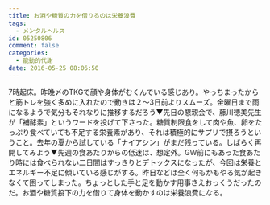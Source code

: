```yaml
---
title: お酒や糖質の力を借りるのは栄養浪費
tags:
  - メンタルヘルス
id: 05250806
comment: false
categories:
  - 能動的代謝
date: 2016-05-25 08:06:50
---
```


7時起床。昨晩〆のTKGで顔や身体がむくんでいる感じあり。やっちまったからと筋トレを強く多めに入れたので動きは２〜3日前よりスムーズ。金曜日まで雨になるようで気分もそれなりに推移するだろう▼先日の懇親会で、藤川徳美先生が「補酵素」というワードを投げて下さった。糖質制限食をして肉や魚、卵をたっぷり食べていても不足する栄養素があり、それは積極的にサプリで摂ろうということ。去年の夏から試している「ナイアシン」がまだ残っている。しばらく再開してみよう▼先週の食あたりからの低迷は、想定外。GW前にもあった食あたり時には食べられない二日間はすっきりとデトックスになったが、今回は栄養とエネルギー不足に傾いている感じがする。昨日などは全く何もかもやる気が起きなくて困ってしまった。ちょっとした手と足を動かす用事さえおっくうだったのだ。お酒や糖質投下の力を借りて身体を動かすのは栄養浪費になる。